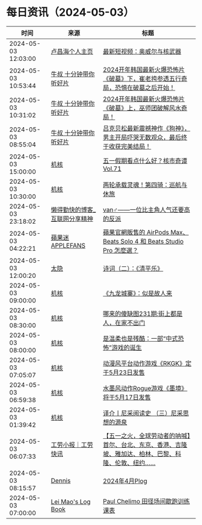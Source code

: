 ﻿# 每日资讯（2024-05-03）

|时间|来源|标题|
|---|---|---|
|2024-05-03 12:03:00|[卢昌海个人主页](https://www.changhai.org//feed.xml)|[最新短视频：奥威尔与核武器](https://www.changhai.org/articles/youtube/shorts/202405.php#latest)|
|2024-05-03 10:53:44|[牛叔 十分钟带你听好片](https://getpodcast.xyz/data/ximalaya/11534451.xml)|[2024开年韩国最新火爆恐怖片《破墓》下，崔老挎参透五行奇局，恐惧在破墓之后开始！](https://www.ximalaya.com/sound/726532754)|
|2024-05-03 10:31:02|[牛叔 十分钟带你听好片](https://getpodcast.xyz/data/ximalaya/11534451.xml)|[2024开年韩国最新火爆恐怖片《破墓》上，巫师团破解风水奇局！](https://www.ximalaya.com/sound/726530594)|
|2024-05-03 08:55:04|[牛叔 十分钟带你听好片](https://getpodcast.xyz/data/ximalaya/11534451.xml)|[吕克贝松最新震撼神作《狗神》，男主开局吓哭无数观众，最后终于收获完美结局！](https://www.ximalaya.com/sound/726512921)|
|2024-05-03 15:00:00|[机核](https://www.gcores.com/rss)|[五一假期看点什么好？核市奇谭Vol.71](https://www.gcores.com/radios/181005)|
|2024-05-03 10:30:00|[机核](https://www.gcores.com/rss)|[两轮承载灵魂！第四骑：巡航与休旅](https://www.gcores.com/videos/181101)|
|2024-05-03 23:18:02|[懒得勤快的博客_互联网分享精神](https://masuit.com/rss)|[van♂——一位比主角人气还要高的反派](https://masuit.com/1911)|
|2024-05-03 04:22:21|[蘋果迷 APPLEFANS](https://applefans.today/feed/)|[蘋果官網販售的 AirPods Max、Beats Solo 4 和 Beats Studio Pro 怎麼選？](https://applefans.today/2024-05-beats-solo-4-vs-airpods-max-beats-studio-pro-compare/)|
|2024-05-03 12:00:20|[太隐](https://wangyurui.com/feed.xml)|[诗词（二）：《清平乐》](https://wangyurui.com/posts/xiao-ci-er-qing-ping-le-782d7001)|
|2024-05-03 09:00:00|[机核](https://www.gcores.com/rss)|[《九龙城寨》：似是故人来](https://www.gcores.com/articles/181190)|
|2024-05-03 08:30:00|[机核](https://www.gcores.com/rss)|[哪来的傻缺图231期:街上都是人，在家不出门](https://www.gcores.com/articles/178909)|
|2024-05-03 08:00:00|[机核](https://www.gcores.com/rss)|[是温柔也是残酷：一部“中式恐怖”游戏的诞生](https://www.gcores.com/articles/181146)|
|2024-05-03 07:05:07|[机核](https://www.gcores.com/rss)|[动漫风平台动作游戏《RKGK》定于5月23日发售](https://www.gcores.com/articles/181205)|
|2024-05-03 06:59:38|[机核](https://www.gcores.com/rss)|[水墨风动作Rogue游戏《墨境》将于5月17日发售](https://www.gcores.com/articles/181204)|
|2024-05-03 01:39:42|[机核](https://www.gcores.com/rss)|[译介丨尼采阅读史 （三）尼采思想的源泉](https://www.gcores.com/articles/181193)|
|2024-05-03 06:07:33|[工劳小报｜工劳快讯](https://newsletter.laborinfocn.com/rss)|[【五一之火，全球劳动者的呐喊】首尔、台北、东京、香港、吉隆坡、雅加达、柏林、巴黎、科隆、伦敦、纽约……](https://feed.laborinfocn6.com/wu-yi/)|
|2024-05-03 08:15:57|[Dennis](https://www.domon.cn/rss/)|[2024年4月Plog](https://www.domon.cn/2024nian-4yue-plog/)|
|2024-05-03 07:00:00|[Lei Mao's Log Book](https://leimao.github.io/atom.xml)|[Paul Chelimo 田径场间歇跑训练课表](https://leimao.github.io/essay/Paul-Chelimo-%E7%94%B0%E5%BE%84%E5%9C%BA%E9%97%B4%E6%AD%87%E8%B7%91%E8%AE%AD%E7%BB%83%E8%AF%BE%E8%A1%A8/)|
